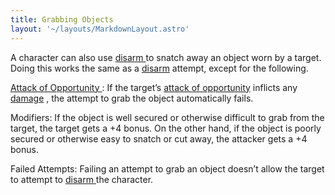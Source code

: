 ```yaml
---
title: Grabbing Objects
layout: '~/layouts/MarkdownLayout.astro'
---
```

A character can also use [ disarm ](/modern.d20.srd/combat/disarm) to snatch
away an object worn by a target. Doing this works the same as a [ disarm](/modern.d20.srd/combat/disarm) attempt, except for the following.

[ Attack of Opportunity ](/modern.d20.srd/combat/attacks.of.opportunity) : If
the target’s [ attack of opportunity](/modern.d20.srd/combat/attacks.of.opportunity) inflicts any [ damage](/modern.d20.srd/combat/damage) , the attempt to grab the object
automatically fails.

Modifiers: If the object is well secured or otherwise difficult to grab from
the target, the target gets a +4 bonus. On the other hand, if the object is
poorly secured or otherwise easy to snatch or cut away, the attacker gets a +4
bonus.

Failed Attempts: Failing an attempt to grab an object doesn’t allow the target
to attempt to [ disarm ](/modern.d20.srd/combat/disarm) the character.

